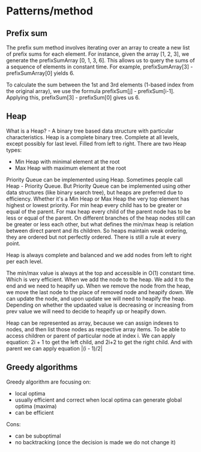 # Patterns/method

## Prefix sum

The prefix sum method involves iterating over an array to create a new list of prefix sums for each element. For instance, given the array [1, 2, 3], we generate the prefixSumArray [0, 1, 3, 6]. This allows us to query the sums of a sequence of elements in constant time. For example, prefixSumArray[3] - prefixSumArray[0] yields 6.

To calculate the sum between the 1st and 3rd elements (1-based index from the original array), we use the formula prefixSum[j] - prefixSum[i-1]. Applying this, prefixSum[3] - prefixSum[0] gives us 6.

## Heap

What is a Heap? - A binary tree based data structure with particular characteristics.
Heap is a complete binary tree. Complete at all levels, except possibly for last level. Filled from left to right.
There are two Heap types:
- Min Heap with minimal element at the root
- Max Heap with maximum element at the root

Priority Queue can be implemented using Heap. Sometimes people call Heap - Priority Queue. But Priority Queue can be implemented using other data structures (like binary search tree), but heaps are preferred due to efficiency.
Whether it's a Min Heap or Max Heap the very top element has highest or lowest priority. For min heap every child has to be greater or equal of the parent. For max heap every child of the parent node has to be less or equal of the parent. On different branches of the heap nodes still can be greater or less each other, but what defines the min/max heap is relation between direct parent and its children. So heaps maintain weak ordering, they are ordered but not perfectly ordered. There is still a rule at every point.

Heap is always complete and balanced and we add nodes from left to right per each level.

The min/max value is always at the top and accessible in O(1) constant time. Which is very efficient.
When we add the node to the heap. We add it to the end and we need to heapify up.
When we remove the node from the heap, we move the last node to the place of removed node and heapify down.
We can update the node, and upon update we will need to heapify the heap. Depending on whether the updaated value is decreasing or increasing from prev value we will need to decide to heapify up or heapify down.

Heap can be represented as array, because we can assign indexes to nodes, and then list those nodes as respective array items. To be able to access children or parent of particular node at index i. We can apply equation: 2i + 1 to get the left child, and 2i+2 to get the right child. And with parent we can apply equation |(i - 1)/2|

## Greedy algorithms

Greedy algorithm are focusing on:

- local optima
- usually efficient and correct when local optima can generate global optima (maxima)
- can be efficient

Cons:
- can be suboptimal
- no backtracking (once the decision is made we do not change it)

